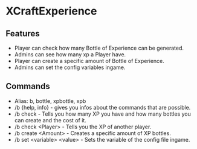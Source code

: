 # XCraftExperience

## Features
- Player can check how many Bottle of Experience can be generated.
- Admins can see how many xp a Player have.
- Player can create a specific amount of Bottle of Experience.
- Admins can set the config variables ingame.

## Commands
- Alias: b, bottle, xpbottle, xpb
- /b {help, info} - gives you infos about the commands that are possible.
- /b check - Tells you how many XP you have and how many bottles you can create and the cost of it.
- /b check \<Player\> - Tells you the XP of another player.
- /b create \<Amount\> - Creates a specific amount of XP bottles.
- /b set \<variable\> \<value\> - Sets the variable of the config file ingame.
